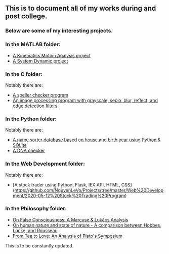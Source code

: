 ## This is to document all of my works during and post college.

### Below are some of my interesting projects.

### In the MATLAB folder:
- [A Kinematics Motion Analysis project](https://github.com/NguyenLeVo/Projects/blob/master/MATLAB/Kinematics%20Project/Final_Project.m)
- [A System Dynamic project](https://github.com/NguyenLeVo/Projects/blob/master/MATLAB/System%20Project/System%20Project.docx)

### In the C folder: 
Notably there are:
- [A speller checker program](https://github.com/NguyenLeVo/Projects/blob/master/C/2020-04-11%20Speller.c)
- [An image processing program with grayscale, sepia, blur, reflect, and edge detection filters](https://github.com/NguyenLeVo/Projects/blob/master/C/2020-03-30%202%20Image%20Processing%20-%20Filter.c)

### In the Python folder:
Notably there are:
- [A name sorter database based on house and birth year using Python & SQLite](https://github.com/NguyenLeVo/Projects/tree/master/Python/House_Roster)
- [A DNA checker](https://github.com/NguyenLeVo/Projects/blob/master/Python/2020-04-16%20DNA%20Reader.py) 

### In the Web Development folder:
Notably there are:
- [A stock trader using Python, Flask, IEX API, HTML, CSS]
(https://github.com/NguyenLeVo/Projects/tree/master/Web%20Development/2020-05-12%20Stock%20Trading%20Program)

### In the Philosophy folder:
- [On False Consciousness: A Marcuse & Lukács Analysis](https://github.com/NguyenLeVo/Projects/blob/master/Philosophy/On%20False%20Consciousness%20-%20A%20Marcuse%20%26%20Luk%C3%A1cs%20Analysis.pdf)
- [On human nature and state of nature - A comparison between Hobbes, Locke, and Rousseau](https://github.com/NguyenLeVo/Projects/blob/master/Philosophy/On%20human%20nature%20and%20state%20of%20nature%20-%20A%20comparison%20between%20Hobbes%2C%20Locke%2C%20and%20Rousseau.pdf)
- [From Tea to Love: An Analysis of Plato's Symposium](https://github.com/NguyenLeVo/Projects/blob/master/Philosophy/From%20Tea%20to%20Love%20-%20%20An%20Analysis%20of%20Plato's%20Symposium.pdf)

This is to be constantly updated.
